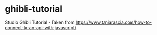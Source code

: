 # ghibli-tutorial
Studio Ghibli Tutorial - Taken from https://www.taniarascia.com/how-to-connect-to-an-api-with-javascript/
